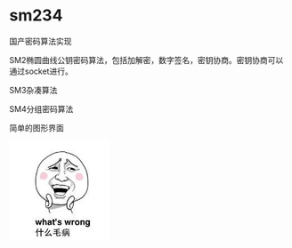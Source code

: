 # sm234
国产密码算法实现

SM2椭圆曲线公钥密码算法，包括加解密，数字签名，密钥协商。密钥协商可以通过socket进行。

SM3杂凑算法

SM4分组密码算法

简单的图形界面

![image](https://github.com/AngelSXD/sxd_first_repository/blob/master/images/20160615165142.png)
